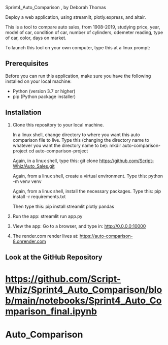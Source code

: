 Sprint4_Auto_Comparison , by Deborah Thomas

Deploy a web application, using streamlit, plotly.express, and altair.

This is a tool to compare auto sales, from 1908-2019, studying price, year, model of car, condition of car, number of cylinders, odemeter reading, type of car, color, days on market.

To launch this tool on your own computer, type this at a linux prompt:

## Prerequisites
Before you can run this application, make sure you have the following installed on your local machine:

- Python (version 3.7 or higher)
- pip (Python package installer)

## Installation
1. Clone this repository to your local machine.

   In a linux shell, change directory to where you want this auto comparison file to live.
   Type this (changing the directory name to whatever you want the directory name to be):
   mkdir auto-comparison-project
   cd auto-comparison-project

   Again, in a linux shell, type this:
   git clone https://github.com/Script-Whiz/Auto_Sales.git

   Again, from a linux shell, create a virtual environment. Type this:
   python -m venv venv

   Again, from a linux shell, install the necessary packages. Type this:
   pip install -r requirements.txt
  
   Then type this:
   pip install streamlit plotly pandas

2. Run the app:
   streamlit run app.py
   
   
3. View the app:
   Go to a browser, and type in:
   http://0.0.0.0:10000
 
4. The render.com render lives at:
   https://auto-comparison-8.onrender.com 

## Look at the GitHub Repository
https://github.com/Script-Whiz/Sprint4_Auto_Comparison/blob/main/notebooks/Sprint4_Auto_Comparison_final.ipynb
=======
# Auto_Comparison

